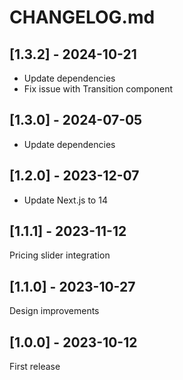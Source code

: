 # CHANGELOG.md

## [1.3.2] - 2024-10-21

- Update dependencies
- Fix issue with Transition component

## [1.3.0] - 2024-07-05

- Update dependencies

## [1.2.0] - 2023-12-07

- Update Next.js to 14

## [1.1.1] - 2023-11-12

Pricing slider integration

## [1.1.0] - 2023-10-27

Design improvements

## [1.0.0] - 2023-10-12

First release
